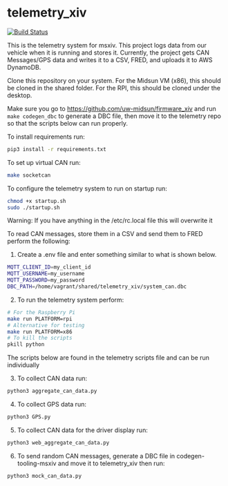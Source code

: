# telemetry_xiv
[![Build Status](https://travis-ci.com/uw-midsun/telemetry_xiv.svg?branch=master)](https://travis-ci.com/uw-midsun/telemetry_xiv)

This is the telemetry system for msxiv. This project logs data from our vehicle when it is running and stores it. Currently, the project gets CAN Messages/GPS data and writes it to a CSV, FRED, and uploads it to AWS DynamoDB.

Clone this repository on your system.
For the Midsun VM (x86), this should be cloned in the shared folder.
For the RPI, this should be cloned under the desktop.

Make sure you go to https://github.com/uw-midsun/firmware_xiv and run `make codegen_dbc` to generate a DBC file, then move it to the telemetry repo so that the scripts below can run properly.

To install requirements run:
```bash
pip3 install -r requirements.txt
```

To set up virtual CAN run:
```bash
make socketcan
```

To configure the telemetry system to run on startup run:
```bash
chmod +x startup.sh
sudo ./startup.sh
```
Warning: If you have anything in the /etc/rc.local file this will overwrite it

To read CAN messages, store them in a CSV and send them to FRED perform the following:
1. Create a .env file and enter something similar to what is shown below.
```bash
MQTT_CLIENT_ID=my_client_id
MQTT_USERNAME=my_username
MQTT_PASSWORD=my_password
DBC_PATH=/home/vagrant/shared/telemetry_xiv/system_can.dbc
```
2. To run the telemetry system perform:
```bash
# For the Raspberry Pi
make run PLATFORM=rpi
# Alternative for testing
make run PLATFORM=x86
# To kill the scripts
pkill python
```
The scripts below are found in the telemetry scripts file and can be run individually

3. To collect CAN data run:
```bash
python3 aggregate_can_data.py
```
4. To collect GPS data run:
```bash
python3 GPS.py
```
5. To collect CAN data for the driver display run:
```bash
python3 web_aggregate_can_data.py
```
6. To send random CAN messages, generate a DBC file in codegen-tooling-msxiv and move it to telemetry_xiv then run:
```bash
python3 mock_can_data.py
```
